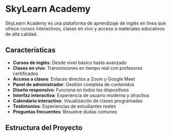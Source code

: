 # SkyLearn Academy

SkyLearn Academy es una plataforma de aprendizaje de inglés en línea que ofrece cursos interactivos, clases en vivo y acceso a materiales educativos de alta calidad.

## Características

- **Cursos de inglés**: Desde nivel básico hasta avanzado
- **Clases en vivo**: Transmisiones en tiempo real con profesores certificados
- **Acceso a clases**: Enlaces directos a Zoom y Google Meet
- **Panel de administrador**: Gestión completa de contenidos
- **Diseño responsivo**: Funciona en todos los dispositivos
- **Interfaz interactiva**: Experiencia de usuario moderna y atractiva
- **Calendario interactivo**: Visualización de clases programadas
- **Testimonios**: Experiencias de estudiantes reales
- **Preguntas frecuentes**: Resuelve dudas comunes

## Estructura del Proyecto
